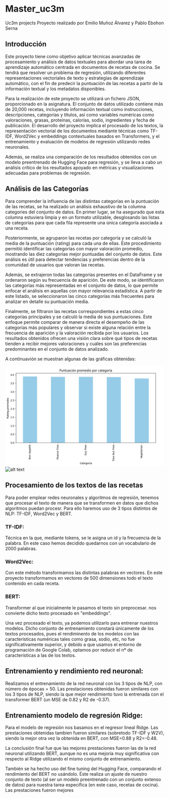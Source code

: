 # Master_uc3m
Uc3m projects
Proyecto realizado por Emilio Muñoz Álvarez y Pablo Ebohon Serna

## Introducción

Este proyecto tiene como objetivo aplicar técnicas avanzadas de procesamiento y análisis de datos textuales para abordar una tarea de aprendizaje automático centrada en documentos de recetas de cocina. Se tendrá que resolver un problema de regresión, utilizando diferentes representaciones vectoriales de texto y estrategias de aprendizaje automático, con el fin de predecir la puntuación de las recetas a partir de la información textual y los metadatos disponibles.

Para la realización de este proyecto se utilizará un fichero JSON, proporcionado en la asignatura. El conjunto de datos utilizado contiene más de 20,000 recetas, incluyendo información textual como instrucciones, descripciones, categorías y títulos, así como variables numéricas como valoraciones, grasas, proteínas, calorías, sodio, ingredientes y fecha de publicación. El desarrollo del proyecto implica el procesado de los textos, la representación vectorial de los documentos mediante técnicas como TF-IDF, Word2Vec y embeddings contextuales basados en Transformers, y el entrenamiento y evaluación de modelos de regresión utilizando redes neuronales.

Además, se realiza una comparación de los resultados obtenidos con un modelo preentrenado de Hugging Face para regresión, y se lleva a cabo un análisis crítico de los resultados apoyado en métricas y visualizaciones adecuadas para problemas de regresión.

## Análisis de las Categorías

Para comprender la influencia de las distintas categorías en la puntuación de las recetas, se ha realizado un análisis exhaustivo de la columna categories del conjunto de datos. En primer lugar, se ha asegurado que esta columna estuviera limpia y en un formato utilizable, desglosando las listas de categorías para que cada fila represente una única categoría asociada a una receta.

Posteriormente, se agruparon las recetas por categoría y se calculó la media de la puntuación (rating) para cada una de ellas. Este procedimiento permitió identificar las categorías con mayor valoración promedio, mostrando las diez categorías mejor puntuadas del conjunto de datos. Este análisis es útil para detectar tendencias y preferencias dentro de la comunidad de usuarios que valoran las recetas.

Además, se extrajeron todas las categorías presentes en el DataFrame y se ordenaron según su frecuencia de aparición. De este modo, se identificaron las categorías más representadas en el conjunto de datos, lo que permite enfocar el análisis en aquellas con mayor relevancia estadística. A partir de este listado, se seleccionaron las cinco categorías más frecuentes para analizar en detalle su puntuación media.

Finalmente, se filtraron las recetas correspondientes a estas cinco categorías principales y se calculó la media de sus puntuaciones. Este enfoque permite comparar de manera directa el desempeño de las categorías más populares y observar si existe alguna relación entre la frecuencia de aparición y la valoración recibida por los usuarios. Los resultados obtenidos ofrecen una visión clara sobre qué tipos de recetas tienden a recibir mejores valoraciones y cuáles son las preferencias predominantes en el conjunto de datos analizado.

A continuavión se muestran algunas de las gráficas obtenidas:

![alt text](https://github.com/Pablo931597/Master-UC3m/blob/main/Captura%20de%20pantalla%202025-06-18%20a%20las%2012.33.03.png)
![alt text]([https://github.com/Pablo931597/Master-UC3m/edit/main/README.md#:~:text=Captura%20de%20pantalla-,2025%2D06%2D18,-a%20las%2012.33.38](https://github.com/Pablo931597/Master-UC3m/blob/main/Captura%20de%20pantalla%202025-06-18%20a%20las%2012.33.38.png))

## Procesamiento de los textos de las recetas
Para poder emplear redes neuronales y algoritmos de regresión, tenemos que procesar el texto de manera que se transformen en datos que dichos algoritmos puedan procesr.
Para ello haremos uso de 3 tipos distintos de NLP: TF-IDF, Word2Vec y BERT.

### TF-IDF: 
Técnica en la que, mediante tokens, se le asigna un id y la frecuencia de la palabra. En este caso hemos decidido quedarnos con un vocabulario de 2000 palabras. 

### Word2Vec: 
Con este método transformamos las distintas palabras en vectores. En este proyecto transformamos en vectores de 500 dimensiones todo el texto contenido en cada receta.

### BERT:
Transformer al que inicialmente le pasamos el texto sin preprocesar. nos convierte dicho texto procesado en "embeddings".

Una vez procesado el texto, ya podemos utilizarlo para entrenar nuestros modelos. Dicho conjunto de entrenamiento constará únicamente de los textos procesados, 
pues el rendiminento de los modelos con las características numéricas tales como grasa, sodio, etc, no fue significativamente superior, y debido a que usamos el entorno de programación de Google Colab, 
optamos por reducir el nº de características a las de los textos.

## Entrenamiento y rendimiento red neuronal:
Realizamos el entrenamiento de la red neuronal con los 3 tipos de NLP, con número de épocas = 50.
Las prestaciones obtenidas fueron similares con los 3 tipos de NLP, siendo la que mejor rendimiento tuvo la entrenada con el transformer BERT (un MSE de 0.82 y R2 de -0.37).

## Entrenamiento modelo de regresión Ridge:
Para el modelo de regresión nos basamos en el regresor lineal Ridge.
Las prestaciones obtenidas tambien fueron similares (sobretodo TF-IDF y W2V), siendo la mejor otra vez la obtenida en BERT, con MSE=0.88 y R2=-0.48.

La conclusión final fue que las mejores prestaciones fueron las de la red neuronal utilizando BERT,
aunque no es una mejoría muy significativa con respecto al Ridge utilizando el mismo conjunto de entrenamiento.

También se ha hecho uso del fine tuning del Hugging Face, comparando el rendimiento del BERT no usándolo. Éste realiza un ajuste de nuestro conjunto de texto (al ser un modelo preentrenado con un conjunto extenso de datos)
para nuestra tarea específica (en este caso, recetas de cocina). Las prestaciones fueron mejores




